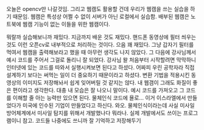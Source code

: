 오늘은 opencv만 나갈것임. 그리고 웹캠도 활용할 건데 우리가 웹캠을 쓰는 실습을 하기 때문임. 웹캠은 특성상 어쩔 수 없이 서버가 아닌 로컬에서 실습함. 배부된 웹캠은 노트북에 웹캠 기능이 없는 이들을 위한 웹캠이다. 

뭐랄까 실습해보니까 재밌다. 지금까지 배운 것도 재밌다. 핸드폰 동영상에 필터 씌우는 것도 이런 오픈cv로 내부적으로 처리하는 것이다. 으음 꽤 재밌다. 그냥 갑자기 필터를 먹여서 웹캠을 출력해보라고 했을 때 아무런 생각도 나지 않았다. 그 다음에 강사님께서 예시 코드를 주어서 그걸로 돌리니 잘 되었다. 강사님 왈 처음부터 시작할려면 막막하니 인터넷에 있는 코드를 따와서 실행시켜보면 된다고 하셨다. 어짜피 우린 공학자라 직접 설계하기 보다는 써먹는 일이 더 중요하기 때문이라고 하셨다. 변환 기법을 적용시킨 동영상의 이미지도 저장해놔서 쉽게 잊어버릴 것 같지는 않다. 내 웹갬이 그래도 화질이 좋은 편이라고 생각한다. 대충 내 모습은 잘 나오니 말이다. 예시 코드를 가져오고 그 코드를 이해할 줄 아는 능력만 있으면 된다. 물체인식 코드에 욜로... 이거 이스라엘에서 만들었다가 미국에 인수된 기업이 만들었다고 하신다. 와오. 물체인식이라는데 사실 미사일 방어체계에서 미사일 탐지를 위해서 개발했나다 뭐라나. 실제 개발에서도 쓰이는 프로그램이니 참고. 코드들 나중에도 쓰니까 잘 기억하고 저장해두기